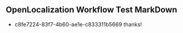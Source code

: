 ## OpenLocalization Workflow Test MarkDown
* c8fe7224-83f7-4b60-ae1e-c833311b5669 
thanks!<!--HONumber=Mar16_HO2-->
